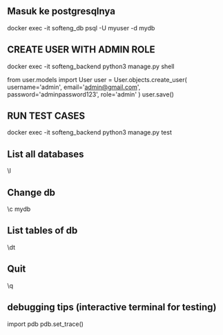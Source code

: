 ## Masuk ke postgresqlnya

docker exec -it softeng_db psql -U myuser -d mydb

## CREATE USER WITH ADMIN ROLE

docker exec -it softeng_backend python3 manage.py shell

from user.models import User
user = User.objects.create_user(
username='admin',
email='admin@gmail.com',
password='adminpassword123',
role='admin'
)
user.save()

## RUN TEST CASES

docker exec -it softeng_backend python3 manage.py test

## List all databases

\l

## Change db

\c mydb

## List tables of db

\dt

## Quit

\q

## debugging tips (interactive terminal for testing)

import pdb
pdb.set_trace()
